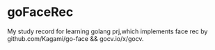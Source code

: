 # goFaceRec
My study record for learning golang prj,which implements face rec by github.com/Kagami/go-face && gocv.io/x/gocv.
